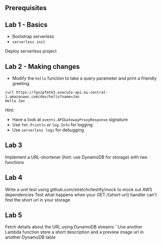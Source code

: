 ## Prerequisites



## Lab 1 - Basics

 - Bootstrap serverless
 - `serverless init`

Deploy serverless project

## Lab 2 - Making changes

- Modify the `hello` function to take a query parameter and print a friendly greeting.

```
curl https://7gxzpfmtk5.execute-api.eu-central-1.amazonaws.com/dev/hello?name=Jan
Hello Jan
```
Hint:
- Have a look at `events.APIGatewayProxyResponse` signature 
- Use `fmt.Println` or `log.Info` for logging
- Use `serverless logs` for debugging

## Lab 3

Implement a URL-shortener (hint: use DynamoDB for storage) with two functions

## Lab 4

Write a unit test using github.com/stretchr/testify/mock to mock out AWS dependencies
Test what happens when your GET /{short-url} handler can't find the short url in your storage

## Lab 5
 
Fetch details about the URL using DynamoDB streams
``Use another Lambda function store a short description and a preview image url in another DynamoDB table